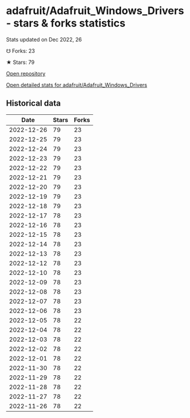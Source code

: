 # adafruit/Adafruit_Windows_Drivers - stars & forks statistics

Stats updated on Dec 2022, 26

☋ Forks: 23

★ Stars: 79

[Open repository](https://github.com/adafruit/Adafruit_Windows_Drivers)

[Open detailed stats for adafruit/Adafruit_Windows_Drivers](https://reviewgithub.com/rep/adafruit/Adafruit_Windows_Drivers)

## Historical data
| Date | Stars | Forks |
|------|-------|-------|
| 2022-12-26 | 79 | 23 | 
| 2022-12-25 | 79 | 23 | 
| 2022-12-24 | 79 | 23 | 
| 2022-12-23 | 79 | 23 | 
| 2022-12-22 | 79 | 23 | 
| 2022-12-21 | 79 | 23 | 
| 2022-12-20 | 79 | 23 | 
| 2022-12-19 | 79 | 23 | 
| 2022-12-18 | 79 | 23 | 
| 2022-12-17 | 78 | 23 | 
| 2022-12-16 | 78 | 23 | 
| 2022-12-15 | 78 | 23 | 
| 2022-12-14 | 78 | 23 | 
| 2022-12-13 | 78 | 23 | 
| 2022-12-12 | 78 | 23 | 
| 2022-12-10 | 78 | 23 | 
| 2022-12-09 | 78 | 23 | 
| 2022-12-08 | 78 | 23 | 
| 2022-12-07 | 78 | 23 | 
| 2022-12-06 | 78 | 23 | 
| 2022-12-05 | 78 | 22 | 
| 2022-12-04 | 78 | 22 | 
| 2022-12-03 | 78 | 22 | 
| 2022-12-02 | 78 | 22 | 
| 2022-12-01 | 78 | 22 | 
| 2022-11-30 | 78 | 22 | 
| 2022-11-29 | 78 | 22 | 
| 2022-11-28 | 78 | 22 | 
| 2022-11-27 | 78 | 22 | 
| 2022-11-26 | 78 | 22 | 

